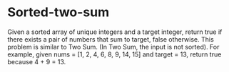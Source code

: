 # Sorted-two-sum
Given a sorted array of unique integers and a target integer, return true if there exists a pair of numbers that sum to target, false otherwise. This problem is similar to Two Sum. (In Two Sum, the input is not sorted).  For example, given nums = [1, 2, 4, 6, 8, 9, 14, 15] and target = 13, return true because 4 + 9 = 13.
